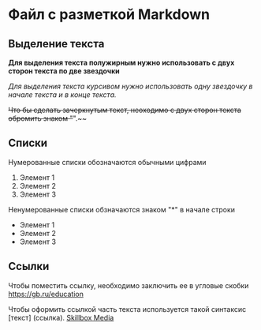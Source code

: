 # Файл с разметкой Markdown

## Выделение текста

 **Для выделения текста полужирным нужно использовать с двух сторон текста по две звездочки**

*Для выделения текста курсивом нужно использовать одну звездочку в начале текста и в конце текста.*

~~Что бы сделать зачеркнутым текст, неоходимо с двух сторон текста обромить знаком "~~".~~

## Списки

Нумерованные списки обозначаются обычными цифрами

1. Элемент 1
2. Элемент 2
3. Элемент 3

Ненумерованные списки обзначаются знаком "*" в начале строки

* Элемент 1
* Элемент 2
* Элемент 3

## Ссылки

Чтобы поместить ссылку, необходимо заключить ее в угловые скобки <https://gb.ru/education>

Чтобы оформить ссылкой часть текста используется такой синтаксис [текст] (ссылка). [Skillbox Media](https://skillbox.ru/media/)